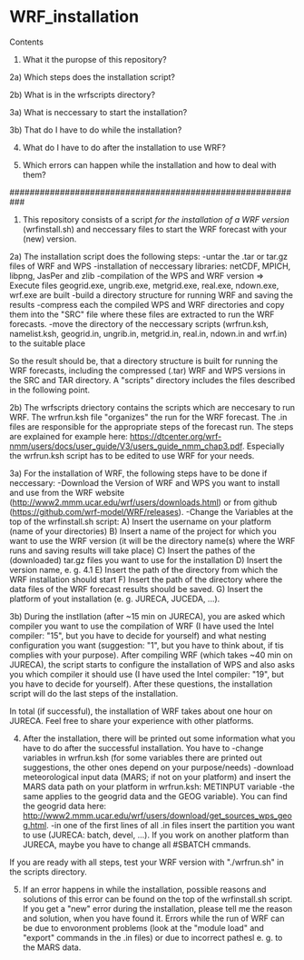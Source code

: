 # WRF_installation

Contents

1) What it the puropse of this repository?

2a) Which steps does the installation script?

2b) What is in the wrfscripts directory?

3a) What is neccessary to start the installation?

3b) That do I have to do while the installation?

4) What do I have to do after the installation to use WRF?

5) Which errors can happen while the installation and how to deal with them?

###########################################################

1) This repository consists of a script *for the installation of a WRF version* (wrfinstall.sh) and neccessary files to start the WRF forecast with your (new) version.

2a) The installation script does the following steps:
-untar the .tar or tar.gz files of WRF and WPS
-installation of neccessary libraries: netCDF, MPICH, libpng, JasPer and zlib
-compilation of the WPS and WRF version 
=> Execute files geogrid.exe, ungrib.exe, metgrid.exe, real.exe, ndown.exe, wrf.exe are built
-build a directory structure for running WRF and saving the results
-compress each the compiled WPS and WRF directories and copy them into the "SRC" file where these files are extracted to run the WRF forecasts.
-move the directory of the neccessary scripts (wrfrun.ksh, namelist.ksh, geogrid.in, ungrib.in, metgrid.in, real.in, ndown.in and wrf.in) to the suitable place

So the result should be, that a directory structure is built for running the WRF forecasts, including the compressed (.tar) WRF and WPS versions in the SRC and TAR directory. A "scripts" directory includes the files described in the following point.

2b) The wrfscripts driectory contains the scripts which are neccesary to run WRF. The wrfrun.ksh file "organizes" the run for the WRF forecast. The .in files are responsible for the appropriate steps of the forecast run. The steps are explained for example here: https://dtcenter.org/wrf-nmm/users/docs/user_guide/V3/users_guide_nmm_chap3.pdf. Especially the wrfrun.ksh script has to be edited to use WRF for your needs.

3a) For the installation of WRF, the following steps have to be done if neccessary:
-Download the Version of WRF and WPS you want to install and use from the WRF website (http://www2.mmm.ucar.edu/wrf/users/downloads.html) or from github (https://github.com/wrf-model/WRF/releases).
-Change the Variables at the top of the wrfinstall.sh script:
  A) Insert the username on your platform (name of your directories)
  B) Insert a name of the project for which you want to use the WRF version (it will be the directory name(s) where the WRF runs          and saving results will take place)
  C) Insert the pathes of the (downloaded) tar.gz files you want to use for the installation
  D) Insert the version name, e. g. 4.1
  E) Insert the path of the directory from which the WRF installation should start
  F) Insert the path of the directory where the data files of the WRF forecast results should be saved.
  G) Insert the platform of yout installation (e. g. JURECA, JUCEDA, ...).
  
3b) During the instllation (after ~15 min on JURECA), you are asked which compiler you want to use the compilation of WRF (I have used the Intel compiler: "15", but you have to decide for yourself) and what nesting configuration you want (suggestion: "1", but you have to think about, if tis complies with your purpose). 
After compiling WRF (which takes ~40 min on JURECA), the script starts to configure the installation of WPS and also asks you which compiler it should use (I have used the Intel compiler: "19", but you have to decide for yourself).
After these questions, the installation script will do the last steps of the installation.

In total (if successful), the installation of WRF takes about one hour on JURECA. Feel free to share your experience with other platforms.

4) After the installation, there will be printed out some information what you have to do after the successful installation. You have to 
-change variables in wrfrun.ksh (for some variables there are printed out suggestions, the other ones depend on your purpose/needs) 
-download meteorological input data (MARS; if not on your platform) and insert the MARS data path on your platform in wrfrun.ksh: METINPUT variable
-the same applies to the geogrid data and the GEOG variable). You can find the geogrid data here: http://www2.mmm.ucar.edu/wrf/users/download/get_sources_wps_geog.html.
-in one of the first lines of all .in files insert the partition you want to use (JURECA: batch, devel, ...). If you work on another platform than JURECA, maybe you have to change all #SBATCH cmmands.

If you are ready with all steps, test your WRF version with "./wrfrun.sh" in the scripts directory.

5) If an error happens in while the installation, possible reasons and solutions of this error can be found on the top of the wrfinstall.sh script. If you get a "new" error during the installation, please tell me the reason and solution, when you have found it.
Errors while the run of WRF can be due to envoronment problems (look at the "module load" and "export" commands in the .in files) or due to incorrect pathesl e. g. to the MARS data.


